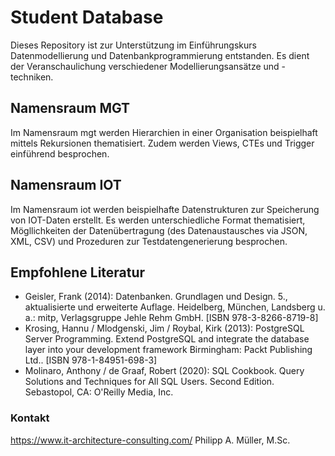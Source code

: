 
# Student Database
Dieses Repository ist zur Unterstützung im Einführungskurs Datenmodellierung und Datenbankprogrammierung entstanden. Es dient der Veranschaulichung verschiedener Modellierungsansätze und -techniken.

## Namensraum MGT
Im Namensraum mgt werden Hierarchien in  einer Organisation beispielhaft mittels Rekursionen thematisiert. Zudem werden Views, CTEs und Trigger einführend besprochen. 

## Namensraum IOT
Im Namensraum iot werden beispielhafte Datenstrukturen zur Speicherung von IOT-Daten erstellt. Es werden unterschiedliche Format thematisiert, Mögllichkeiten der Datenübertragung (des Datenaustausches via JSON, XML, CSV) und Prozeduren zur Testdatengenerierung besprochen. 

## Empfohlene Literatur
+ Geisler, Frank (2014): Datenbanken. Grundlagen und Design. 5., aktualisierte und erweiterte Auflage. Heidelberg, München, Landsberg u. a.: mitp, Verlagsgruppe Jehle Rehm GmbH. [ISBN 978-3-8266-8719-8] 
+ Krosing, Hannu / Mlodgenski, Jim / Roybal, Kirk (2013): PostgreSQL Server Programming. Extend PostgreSQL and integrate the database layer into your development framework Birmingham: Packt Publishing Ltd.. [ISBN 978-1-84951-698-3] 
+ Molinaro, Anthony / de Graaf, Robert (2020): SQL Cookbook. Query Solutions and Techniques for All SQL Users. Second Edition. Sebastopol, CA: O'Reilly Media, Inc. 

### Kontakt
https://www.it-architecture-consulting.com/ Philipp A. Müller, M.Sc.